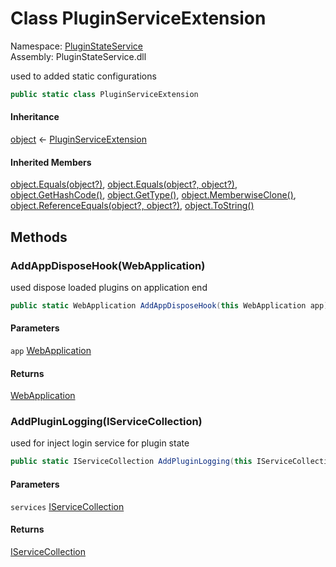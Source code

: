 #  Class PluginServiceExtension

Namespace: [PluginStateService](PluginStateService.md)  
Assembly: PluginStateService.dll  

used to added static configurations

```csharp
public static class PluginServiceExtension
```

#### Inheritance

[object](https://learn.microsoft.com/dotnet/api/system.object) ← 
[PluginServiceExtension](PluginStateService.PluginServiceExtension.md)

#### Inherited Members

[object.Equals\(object?\)](https://learn.microsoft.com/dotnet/api/system.object.equals\#system\-object\-equals\(system\-object\)), 
[object.Equals\(object?, object?\)](https://learn.microsoft.com/dotnet/api/system.object.equals\#system\-object\-equals\(system\-object\-system\-object\)), 
[object.GetHashCode\(\)](https://learn.microsoft.com/dotnet/api/system.object.gethashcode), 
[object.GetType\(\)](https://learn.microsoft.com/dotnet/api/system.object.gettype), 
[object.MemberwiseClone\(\)](https://learn.microsoft.com/dotnet/api/system.object.memberwiseclone), 
[object.ReferenceEquals\(object?, object?\)](https://learn.microsoft.com/dotnet/api/system.object.referenceequals), 
[object.ToString\(\)](https://learn.microsoft.com/dotnet/api/system.object.tostring)

## Methods

###  AddAppDisposeHook\(WebApplication\)

used dispose loaded plugins on application end

```csharp
public static WebApplication AddAppDisposeHook(this WebApplication app)
```

#### Parameters

`app` [WebApplication](https://learn.microsoft.com/dotnet/api/microsoft.aspnetcore.builder.webapplication)

#### Returns

 [WebApplication](https://learn.microsoft.com/dotnet/api/microsoft.aspnetcore.builder.webapplication)

###  AddPluginLogging\(IServiceCollection\)

used for inject login service for plugin state

```csharp
public static IServiceCollection AddPluginLogging(this IServiceCollection services)
```

#### Parameters

`services` [IServiceCollection](https://learn.microsoft.com/dotnet/api/microsoft.extensions.dependencyinjection.iservicecollection)

#### Returns

 [IServiceCollection](https://learn.microsoft.com/dotnet/api/microsoft.extensions.dependencyinjection.iservicecollection)

